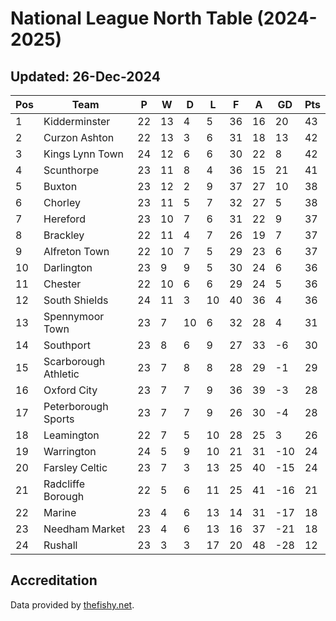 # National League North Table (2024-2025)
## Updated: 26-Dec-2024

| Pos | Team | P | W | D | L | F | A | GD | Pts |
| --- | --- | --- | --- | --- | --- | --- | --- | --- | --- |
| 1 | Kidderminster | 22 | 13 | 4 | 5 | 36 | 16 | 20 | 43 |
| 2 | Curzon Ashton | 22 | 13 | 3 | 6 | 31 | 18 | 13 | 42 |
| 3 | Kings Lynn Town | 24 | 12 | 6 | 6 | 30 | 22 | 8 | 42 |
| 4 | Scunthorpe | 23 | 11 | 8 | 4 | 36 | 15 | 21 | 41 |
| 5 | Buxton | 23 | 12 | 2 | 9 | 37 | 27 | 10 | 38 |
| 6 | Chorley | 23 | 11 | 5 | 7 | 32 | 27 | 5 | 38 |
| 7 | Hereford | 23 | 10 | 7 | 6 | 31 | 22 | 9 | 37 |
| 8 | Brackley | 22 | 11 | 4 | 7 | 26 | 19 | 7 | 37 |
| 9 | Alfreton Town | 22 | 10 | 7 | 5 | 29 | 23 | 6 | 37 |
| 10 | Darlington | 23 | 9 | 9 | 5 | 30 | 24 | 6 | 36 |
| 11 | Chester | 22 | 10 | 6 | 6 | 29 | 24 | 5 | 36 |
| 12 | South Shields | 24 | 11 | 3 | 10 | 40 | 36 | 4 | 36 |
| 13 | Spennymoor Town | 23 | 7 | 10 | 6 | 32 | 28 | 4 | 31 |
| 14 | Southport | 23 | 8 | 6 | 9 | 27 | 33 | -6 | 30 |
| 15 | Scarborough Athletic | 23 | 7 | 8 | 8 | 28 | 29 | -1 | 29 |
| 16 | Oxford City | 23 | 7 | 7 | 9 | 36 | 39 | -3 | 28 |
| 17 | Peterborough Sports | 23 | 7 | 7 | 9 | 26 | 30 | -4 | 28 |
| 18 | Leamington | 22 | 7 | 5 | 10 | 28 | 25 | 3 | 26 |
| 19 | Warrington | 24 | 5 | 9 | 10 | 21 | 31 | -10 | 24 |
| 20 | Farsley Celtic | 23 | 7 | 3 | 13 | 25 | 40 | -15 | 24 |
| 21 | Radcliffe Borough | 22 | 5 | 6 | 11 | 25 | 41 | -16 | 21 |
| 22 | Marine | 23 | 4 | 6 | 13 | 14 | 31 | -17 | 18 |
| 23 | Needham Market | 23 | 4 | 6 | 13 | 16 | 37 | -21 | 18 |
| 24 | Rushall | 23 | 3 | 3 | 17 | 20 | 48 | -28 | 12 |

## Accreditation 

Data provided by [thefishy.net](https://www.thefishy.net/).